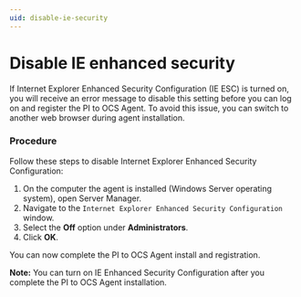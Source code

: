 ```yaml
---
uid: disable-ie-security
---
```


# Disable IE enhanced security

If Internet Explorer Enhanced Security Configuration (IE ESC) is turned on, you will receive an error message to disable this setting before you can log on and register the PI to OCS Agent. To avoid this issue, you can switch to another web browser during agent installation.

### Procedure
Follow these steps to disable Internet Explorer Enhanced Security Configuration:

1. On the computer the agent is installed (Windows Server operating system), open Server Manager.
2. Navigate to the `Internet Explorer Enhanced Security Configuration` window.
3. Select the **Off** option under **Administrators**.
4. Click **OK**.

You can now complete the PI to OCS Agent install and registration.

**Note:** You can turn on IE Enhanced Security Configuration after you complete the PI to OCS Agent installation.

